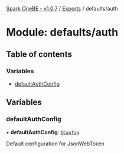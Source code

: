 [Spark OneBE - v1.0.7](../README.md) / [Exports](../modules.md) / defaults/auth

# Module: defaults/auth

## Table of contents

### Variables

- [defaultAuthConfig](defaults_auth.md#defaultauthconfig)

## Variables

### defaultAuthConfig

• **defaultAuthConfig**: [`IConfig`](../interfaces/System_IConfig.IConfig.md)

Default configuration for JsonWebToken
